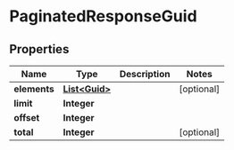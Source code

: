
# PaginatedResponseGuid

## Properties
Name | Type | Description | Notes
------------ | ------------- | ------------- | -------------
**elements** | [**List&lt;Guid&gt;**](Guid.md) |  |  [optional]
**limit** | **Integer** |  | 
**offset** | **Integer** |  | 
**total** | **Integer** |  |  [optional]




